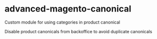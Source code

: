 # advanced-magento-canonical

Custom module for using categories in product canonical

Disable product canonicals from backoffice to avoid duplicate canonicals
